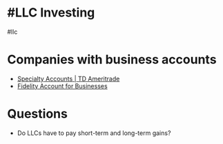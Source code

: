 # #LLC Investing
#llc

# Companies with business accounts
* [Specialty Accounts | TD Ameritrade](https://www.tdameritrade.com/account-types/specialty.page)
* [Fidelity Account for Businesses](https://www.fidelity.com/open-account/fidelity-account-for-businesses)

# Questions
* Do LLCs have to pay short-term and long-term gains?
